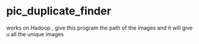 # pic_duplicate_finder
works on Hadoop , give this program the path of the images and it will give u all the unique images
